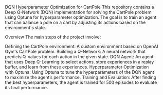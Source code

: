 DQN Hyperparameter Optimization for CartPole
This repository contains a Deep Q-Network (DQN) implementation for solving the CartPole problem using Optuna for hyperparameter optimization. The goal is to train an agent that can balance a pole on a cart by adjusting its actions based on the environment's state.

Overview
The main steps of the project involve:

Defining the CartPole environment: A custom environment based on OpenAI Gym's CartPole problem.
Building a Q-Network: A neural network that predicts Q-values for each action in the given state.
DQN Agent: An agent that uses Deep Q-Learning to select actions, store experiences in a replay buffer, and learn from these experiences.
Hyperparameter Optimization with Optuna: Using Optuna to tune the hyperparameters of the DQN agent to maximize the agent’s performance.
Training and Evaluation: After finding the best hyperparameters, the agent is trained for 500 episodes to evaluate its final performance.
